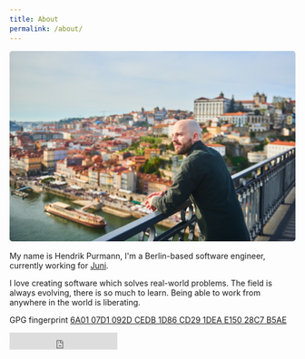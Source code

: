 ```yaml
---
title: About
permalink: /about/
---
```


<img src="/assets/about-porto.jpg" style="border-radius: 5px" alt="It's me">

My name is Hendrik Purmann, I'm a Berlin-based software engineer, currently working for [Juni](https://www.juni.co).

I love creating software which solves real-world problems. The field is always evolving, there is so much to learn.
Being able to work from anywhere in the world is liberating.

GPG fingerprint [6A01 07D1 092D CEDB 1D86 CD29 1DEA E150 28C7 B5AE](https://keybase.io/hpurmann)

<iframe src="http://ghbtns.com/github-btn.html?user=hpurmann&type=follow&size=large"
  allowtransparency="true" frameborder="0" scrolling="0" width="190" height="30"></iframe>
